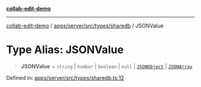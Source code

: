 [**collab-edit-demo**](../../../../../../README.md)

***

[collab-edit-demo](../../../../../../README.md) / [apps/server/src/types/sharedb](../README.md) / JSONValue

# Type Alias: JSONValue

> **JSONValue** = `string` \| `number` \| `boolean` \| `null` \| [`JSONObject`](JSONObject.md) \| [`JSONArray`](JSONArray.md)

Defined in: [apps/server/src/types/sharedb.ts:12](https://github.com/austyle-io/pub-sub-demo/blob/facd25f09850fc4e78e94ce267c52e173d869933/apps/server/src/types/sharedb.ts#L12)
